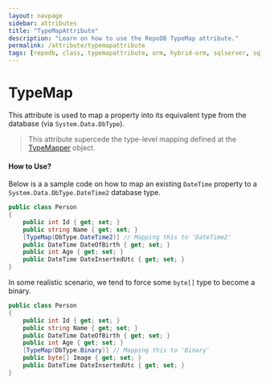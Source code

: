 ```yaml
---
layout: navpage
sidebar: attributes
title: "TypeMapAttribute"
description: "Learn on how to use the RepoDB TypeMap attribute."
permalink: /attribute/typemapattribute
tags: [repodb, class, typemapattribute, orm, hybrid-orm, sqlserver, sqlite, mysql, postgresql]
---
```


# TypeMap

This attribute is used to map a property into its equivalent type from the database (via `System.Data.DbType`).

> This attribute supercede the type-level mapping defined at the [TypeMapper](/mapper/typemapper) object.

#### How to Use?

Below is a a sample code on how to map an existing `DateTime` property to a `System.Data.DbType.DateTime2` database type.

```csharp
public class Person
{
	public int Id { get; set; }
	public string Name { get; set; }
	[TypeMap(DbType.DateTime2)] // Mapping this to 'DateTime2'
	public DateTime DateOfBirth { get; set; }
	public int Age { get; set; }
	public DateTime DateInsertedUtc { get; set; }
}
```

In some realistic scenario, we tend to force some `byte[]` type to become a binary.

```csharp
public class Person
{
	public int Id { get; set; }
	public string Name { get; set; }
	public DateTime DateOfBirth { get; set; }
	public int Age { get; set; }
	[TypeMap(DbType.Binary)] // Mapping this to 'Binary'
	public byte[] Image { get; set; }
	public DateTime DateInsertedUtc { get; set; }
}
```